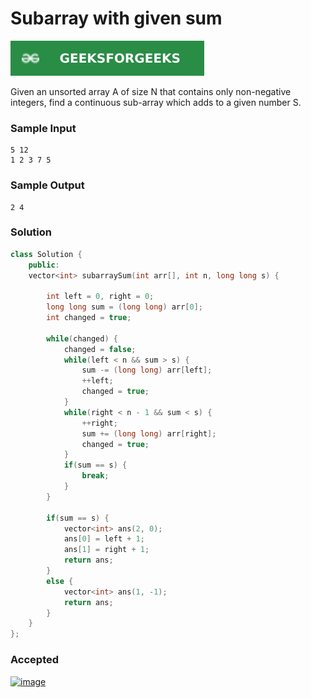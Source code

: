 # Subarray with given sum

[![Problem Link](../assets/gfg.svg)](https://practice.geeksforgeeks.org/problems/subarray-with-given-sum-1587115621/1#)

Given an unsorted array A of size N that contains only non-negative integers, find a continuous sub-array which adds to a given number S.

### Sample Input
```
5 12
1 2 3 7 5
```
### Sample Output
```
2 4
```

### Solution
```cpp
class Solution {
    public:
    vector<int> subarraySum(int arr[], int n, long long s) {

        int left = 0, right = 0;
        long long sum = (long long) arr[0];
        int changed = true;

        while(changed) {
            changed = false;
            while(left < n && sum > s) {
                sum -= (long long) arr[left];
                ++left;
                changed = true;
            }
            while(right < n - 1 && sum < s) {
                ++right;
                sum += (long long) arr[right];
                changed = true;
            }
            if(sum == s) {
                break;
            }
        }

        if(sum == s) {
            vector<int> ans(2, 0);
            ans[0] = left + 1;
            ans[1] = right + 1;
            return ans;
        }
        else {
            vector<int> ans(1, -1);
            return ans;
        }
    }
};
```

### Accepted
[![image](https://user-images.githubusercontent.com/44930179/149839962-278fc9a3-59f6-4508-b27e-86ec5b7c9130.png)](https://practice.geeksforgeeks.org/viewSol.php?subId=3778e89d9233ab281349b66e10679d68&pid=701236&user=jhasuraj)
